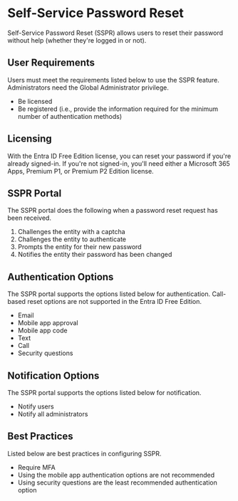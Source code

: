 # Self-Service Password Reset
Self-Service Password Reset (SSPR) allows users to reset their password without help (whether they're logged in or not). 

## User Requirements
Users must meet the requirements listed below to use the SSPR feature. Administrators need the Global Administrator privilege. 
* Be licensed
* Be registered (i.e., provide the information required for the minimum number of authentication methods)

## Licensing
With the Entra ID Free Edition license, you can reset your password if you're already signed-in. If you're not signed-in, you'll need either a Microsoft 365 Apps, Premium P1, or Premium P2 Edition license. 

## SSPR Portal
The SSPR portal does the following when a password reset request has been received.
1. Challenges the entity with a captcha
2. Challenges the entity to authenticate 
3. Prompts the entity for their new password
4. Notifies the entity their password has been changed

## Authentication Options
The SSPR portal supports the options listed below for authentication. Call-based reset options are not supported in the Entra ID Free Edition. 
* Email
* Mobile app approval
* Mobile app code
* Text
* Call
* Security questions

## Notification Options
The SSPR portal supports the options listed below for notification. 
* Notify users
* Notify all administrators

## Best Practices
Listed below are best practices in configuring SSPR. 
* Require MFA  
* Using the mobile app authentication options are not recommended
* Using security questions are the least recommended authentication option
